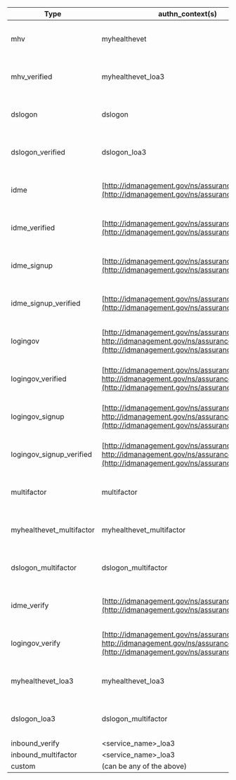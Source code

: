 | Type                       | authn\_context(s)                                                                                                                  | csp\_method (old)                                                                      | csp\_method (new)                                                       | full authn\_context saml attribute                                                                                                                                                                                                                      |
| -------------------------- | ---------------------------------------------------------------------------------------------------------------------------------- | -------------------------------------------------------------------------------------- | ----------------------------------------------------------------------- | ------------------------------------------------------------------------------------------------------------------------------------------------------------------------------------------------------------------------------------------------------- |
| mhv                        | myhealthevet                                                                                                                       | [https://eauth.va.gov/csp?Select=idme3](https://eauth.va.gov/csp?Select=idme3)         | [https://eauth.va.gov/csp/IDME\_MHV](https://eauth.va.gov/csp/IDME_MHV) | myhealthevet [https://eauth.va.gov/csp/IDME\_MHV](https://eauth.va.gov/csp/IDME_MHV)                                                                                                                                                                    |
| mhv\_verified              | myhealthevet\_loa3                                                                                                                 | [https://eauth.va.gov/csp?Select=idme3](https://eauth.va.gov/csp?Select=idme3)         | [https://eauth.va.gov/csp/IDME\_MHV](https://eauth.va.gov/csp/IDME_MHV) | myhealthevet\_loa3 [https://eauth.va.gov/csp/IDME\_MHV](https://eauth.va.gov/csp/IDME_MHV)                                                                                                                                                              |
| dslogon                    | dslogon                                                                                                                            | [https://eauth.va.gov/csp?Select=idme3](https://eauth.va.gov/csp?Select=idme3)         | [https://eauth.va.gov/csp/IDME\_DSL](https://eauth.va.gov/csp/IDME_DSL) | dslogon [https://eauth.va.gov/csp/IDME\_DSL](https://eauth.va.gov/csp/IDME_DSL)                                                                                                                                                                         |
| dslogon\_verified          | dslogon\_loa3                                                                                                                      | [https://eauth.va.gov/csp?Select=idme3](https://eauth.va.gov/csp?Select=idme3)         | [https://eauth.va.gov/csp/IDME\_DSL](https://eauth.va.gov/csp/IDME_DSL) | dslogon\_loa3 [https://eauth.va.gov/csp/IDME\_DSL](https://eauth.va.gov/csp/IDME_DSL)                                                                                                                                                                   |
| idme                       | [http://idmanagement.gov/ns/assurance/loa/1/vets](http://idmanagement.gov/ns/assurance/loa/1/vets)                                 | [https://eauth.va.gov/csp?Select=idme3](https://eauth.va.gov/csp?Select=idme3)         | [https://eauth.va.gov/csp/IDME](https://eauth.va.gov/csp/IDME_DSL)      | [http://idmanagement.gov/ns/assurance/loa/1/vets](http://idmanagement.gov/ns/assurance/loa/1/vets) [https://eauth.va.gov/csp/IDME](https://eauth.va.gov/csp/IDME)                                                                                       |
| idme\_verified             | [http://idmanagement.gov/ns/assurance/loa/3](http://idmanagement.gov/ns/assurance/loa/1/vets)                                      | [https://eauth.va.gov/csp?Select=idme3](https://eauth.va.gov/csp?Select=idme3)         | [https://eauth.va.gov/csp/IDME](https://eauth.va.gov/csp/IDME_DSL)      | [http://idmanagement.gov/ns/assurance/loa/3](http://idmanagement.gov/ns/assurance/loa/3) [https://eauth.va.gov/csp/IDME](https://eauth.va.gov/csp/IDME)                                                                                                 |
| idme\_signup               | [http://idmanagement.gov/ns/assurance/loa/1/vets](http://idmanagement.gov/ns/assurance/loa/1/vets)                                 | [https://eauth.va.gov/csp?Select=idme3](https://eauth.va.gov/csp?Select=idme3)         | [https://eauth.va.gov/csp/IDME](https://eauth.va.gov/csp/IDME_DSL)      | [http://idmanagement.gov/ns/assurance/loa/1/vets](http://idmanagement.gov/ns/assurance/loa/1/vets) [https://eauth.va.gov/csp/IDME](https://eauth.va.gov/csp/IDME)                                                                                       |
| idme\_signup\_verified     | [http://idmanagement.gov/ns/assurance/loa/3](http://idmanagement.gov/ns/assurance/loa/3)                                           | [https://eauth.va.gov/csp?Select=idme3](https://eauth.va.gov/csp?Select=idme3)         | [https://eauth.va.gov/csp/IDME](https://eauth.va.gov/csp/IDME_DSL)      | [http://idmanagement.gov/ns/assurance/loa/3](http://idmanagement.gov/ns/assurance/loa/3) [https://eauth.va.gov/csp/IDME](https://eauth.va.gov/csp/IDME)                                                                                                 |
| logingov                   | [http://idmanagement.gov/ns/assurance/ial1, http://idmanagement.gov/ns/assurance/aal/2](http://idmanagement.gov/ns/assurance/ial1) | [https://eauth.va.gov/csp?Select=logingov3](https://eauth.va.gov/csp?Select=logingov3) | [https://eauth.va.gov/csp/LOGINGOV](https://eauth.va.gov/csp/LOGINGOV)  | [http://idmanagement.gov/ns/assurance/ial1](http://idmanagement.gov/ns/assurance/ial1), [http://idmanagement.gov/ns/assurance/aal/2](http://idmanagement.gov/ns/assurance/aal/2) [https://eauth.va.gov/csp/LOGINGOV](https://eauth.va.gov/csp/LOGINGOV) |
| logingov\_verified         | [http://idmanagement.gov/ns/assurance/ial2, http://idmanagement.gov/ns/assurance/aal/2](http://idmanagement.gov/ns/assurance/ial1) | [https://eauth.va.gov/csp?Select=logingov3](https://eauth.va.gov/csp?Select=logingov3) | [https://eauth.va.gov/csp/LOGINGOV](https://eauth.va.gov/csp/LOGINGOV)  | [http://idmanagement.gov/ns/assurance/ial2](http://idmanagement.gov/ns/assurance/ial2), [http://idmanagement.gov/ns/assurance/aal/2](http://idmanagement.gov/ns/assurance/aal/2) [https://eauth.va.gov/csp/LOGINGOV](https://eauth.va.gov/csp/LOGINGOV) |
| logingov\_signup           | [http://idmanagement.gov/ns/assurance/ial1, http://idmanagement.gov/ns/assurance/aal/2](http://idmanagement.gov/ns/assurance/ial1) | [https://eauth.va.gov/csp?Select=logingov3](https://eauth.va.gov/csp?Select=logingov3) | [https://eauth.va.gov/csp/LOGINGOV](https://eauth.va.gov/csp/LOGINGOV)  | [http://idmanagement.gov/ns/assurance/ial1](http://idmanagement.gov/ns/assurance/ial1), [http://idmanagement.gov/ns/assurance/aal/2](http://idmanagement.gov/ns/assurance/aal/2) [https://eauth.va.gov/csp/LOGINGOV](https://eauth.va.gov/csp/LOGINGOV) |
| logingov\_signup\_verified | [http://idmanagement.gov/ns/assurance/ial2, http://idmanagement.gov/ns/assurance/aal/2](http://idmanagement.gov/ns/assurance/ial1) | [https://eauth.va.gov/csp?Select=logingov3](https://eauth.va.gov/csp?Select=logingov3) | [https://eauth.va.gov/csp/LOGINGOV](https://eauth.va.gov/csp/LOGINGOV)  | [http://idmanagement.gov/ns/assurance/ial2](http://idmanagement.gov/ns/assurance/ial2), [http://idmanagement.gov/ns/assurance/aal/2](http://idmanagement.gov/ns/assurance/aal/2) [https://eauth.va.gov/csp/LOGINGOV](https://eauth.va.gov/csp/LOGINGOV) |
| multifactor                | multifactor                                                                                                                        | [https://eauth.va.gov/csp?Select=idme3](https://eauth.va.gov/csp?Select=idme3)         | [https://eauth.va.gov/csp/IDME](https://eauth.va.gov/csp/IDME_DSL)      | multifactor [https://eauth.va.gov/csp/IDME](https://eauth.va.gov/csp/IDME)                                                                                                                                                                              |
| myhealthevet\_multifactor  | myhealthevet\_multifactor                                                                                                          | [https://eauth.va.gov/csp?Select=idme3](https://eauth.va.gov/csp?Select=idme3)         | [https://eauth.va.gov/csp/IDME\_MHV](https://eauth.va.gov/csp/IDME_MHV) | myhealthevet\_multifactor [https://eauth.va.gov/csp/IDME\_MHV](https://eauth.va.gov/csp/IDME_MHV)                                                                                                                                                       |
| dslogon\_multifactor       | dslogon\_multifactor                                                                                                               | [https://eauth.va.gov/csp?Select=idme3](https://eauth.va.gov/csp?Select=idme3)         | [https://eauth.va.gov/csp/IDME\_DSL](https://eauth.va.gov/csp/IDME_DSL) | dslogon\_multifactor [https://eauth.va.gov/csp/IDME\_DSL](https://eauth.va.gov/csp/IDME_DSL)                                                                                                                                                            |
| idme\_verify               | [http://idmanagement.gov/ns/assurance/loa/3/vets](http://idmanagement.gov/ns/assurance/loa/3/vets)                                 | [https://eauth.va.gov/csp?Select=idme3](https://eauth.va.gov/csp?Select=idme3)         | [https://eauth.va.gov/csp/IDME](https://eauth.va.gov/csp/IDME_DSL)      | [http://idmanagement.gov/ns/assurance/loa/3/vets](http://idmanagement.gov/ns/assurance/loa/3/vets) [https://eauth.va.gov/csp/IDME](https://eauth.va.gov/csp/IDME)                                                                                       |
| logingov\_verify           | [http://idmanagement.gov/ns/assurance/ial2, http://idmanagement.gov/ns/assurance/aal/2](http://idmanagement.gov/ns/assurance/ial1) | [https://eauth.va.gov/csp?Select=logingov3](https://eauth.va.gov/csp?Select=logingov3) | [https://eauth.va.gov/csp/LOGINGOV](https://eauth.va.gov/csp/LOGINGOV)  | [http://idmanagement.gov/ns/assurance/ial2](http://idmanagement.gov/ns/assurance/ial2), [http://idmanagement.gov/ns/assurance/aal/2](http://idmanagement.gov/ns/assurance/aal/2) [https://eauth.va.gov/csp/LOGINGOV](https://eauth.va.gov/csp/LOGINGOV) |
| myhealthevet\_loa3         | myhealthevet\_loa3                                                                                                                 | [https://eauth.va.gov/csp?Select=idme3](https://eauth.va.gov/csp?Select=idme3)         | [https://eauth.va.gov/csp/IDME\_MHV](https://eauth.va.gov/csp/IDME_MHV) | myhealthevet\_loa3 [https://eauth.va.gov/csp/IDME\_MHV](https://eauth.va.gov/csp/IDME_MHV)                                                                                                                                                              |
| dslogon\_loa3              | dslogon\_multifactor                                                                                                               | [https://eauth.va.gov/csp?Select=idme3](https://eauth.va.gov/csp?Select=idme3)         | [https://eauth.va.gov/csp/IDME\_DSL](https://eauth.va.gov/csp/IDME_DSL) | dslogon\_multifactor [https://eauth.va.gov/csp/IDME\_DSL](https://eauth.va.gov/csp/IDME_DSL)                                                                                                                                                            |
| inbound\_verify            | <service\_name>\_loa3                                                                                                              | n/a                                                                                    | n/a                                                                     |                                                                                                                                                                                                                                                         |
| inbound\_multifactor       | <service\_name>\_loa3                                                                                                              | n/a                                                                                    | n/a                                                                     |                                                                                                                                                                                                                                                         |
| custom                     | (can be any of the above)                                                                                                          | n/a                                                                                    | n/a                                                                     |
